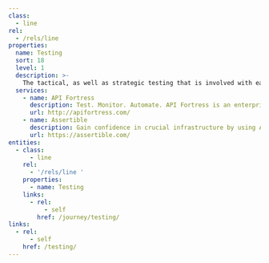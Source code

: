 ```yaml
---
class:
  - line
rel:
  - /rels/line
properties:
  name: Testing
  sort: 18
  level: 1
  description: >-
    The tactical, as well as strategic testing that is involved with each service, ensuring it is meeting service level agreements, and that API requests and responses are operating as expected.
  services:
    - name: API Fortress
      description: Test. Monitor. Automate. API Fortress is an enterprise cloud solution to test, monitor, and automate the testing of APIs and web services. Create a response validation test using our simple wizard, schedule the test to run multiple times a day, and monitor the updates sent to your inbox.
      url: http://apifortress.com/   
    - name: Assertible
      description: Gain confidence in crucial infrastructure by using Assertible's automated QA tools to test and monitor your web services across deployments and environments. Reduce bugs in web applications by using Assertible to create an automated QA pipeline that helps you catch failures and ship code faster.
      url: https://assertible.com/             
entities:
  - class:
      - line
    rel:
      - '/rels/line '
    properties:
      - name: Testing
    links:
      - rel:
          - self
        href: /journey/testing/
links:
  - rel:
      - self
    href: /testing/
---
```

